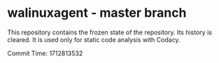 # walinuxagent - master branch

This repository contains the frozen state of the repository.
Its history is cleared. It is used only for static code
analysis with Codacy.

Commit Time: 1712813532